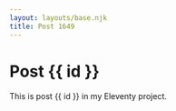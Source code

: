 ```yaml
---
layout: layouts/base.njk
title: Post 1649
---
```


# Post {{ id }}

This is post {{ id }} in my Eleventy project.
